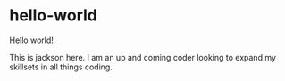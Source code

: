# hello-world
Hello world!

This is jackson here. I am an up and coming coder looking to expand my skillsets in all things coding.
